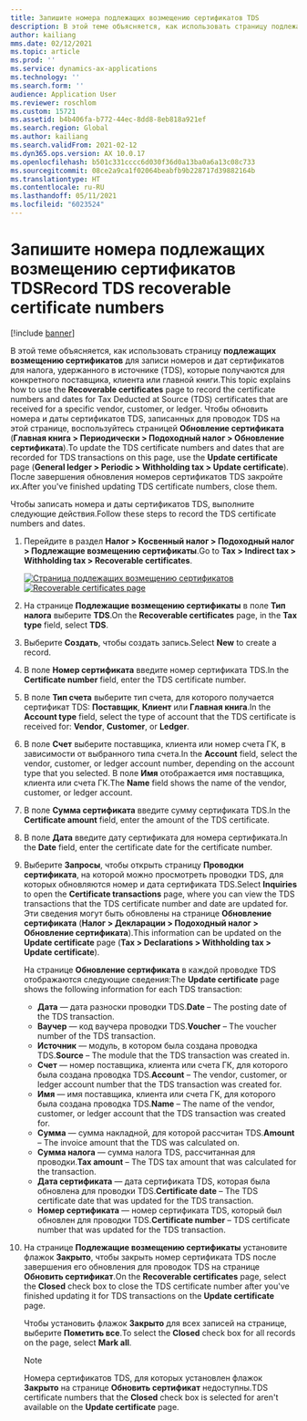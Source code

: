 ```yaml
---
title: Запишите номера подлежащих возмещению сертификатов TDS
description: В этой теме объясняется, как использовать страницу подлежащих возмещению сертификатов для записи номеров и дат сертификатов для налога, удержанного в источнике (TDS), которые получаются для конкретного поставщика, клиента или главной книги.
author: kailiang
mms.date: 02/12/2021
ms.topic: article
ms.prod: ''
ms.service: dynamics-ax-applications
ms.technology: ''
ms.search.form: ''
audience: Application User
ms.reviewer: roschlom
ms.custom: 15721
ms.assetid: b4b406fa-b772-44ec-8dd8-8eb818a921ef
ms.search.region: Global
ms.author: kailiang
ms.search.validFrom: 2021-02-12
ms.dyn365.ops.version: AX 10.0.17
ms.openlocfilehash: b501c331cccc6d030f36d0a13ba0a6a13c08c733
ms.sourcegitcommit: 08ce2a9ca1f02064beabfb9b228717d39882164b
ms.translationtype: HT
ms.contentlocale: ru-RU
ms.lasthandoff: 05/11/2021
ms.locfileid: "6023524"
---
```

# <a name="record-tds-recoverable-certificate-numbers"></a><span data-ttu-id="92a74-103">Запишите номера подлежащих возмещению сертификатов TDS</span><span class="sxs-lookup"><span data-stu-id="92a74-103">Record TDS recoverable certificate numbers</span></span>

[!include [banner](../includes/banner.md)]

<span data-ttu-id="92a74-104">В этой теме объясняется, как использовать страницу **подлежащих возмещению сертификатов** для записи номеров и дат сертификатов для налога, удержанного в источнике (TDS), которые получаются для конкретного поставщика, клиента или главной книги.</span><span class="sxs-lookup"><span data-stu-id="92a74-104">This topic explains how to use the **Recoverable certificates** page to record the certificate numbers and dates for Tax Deducted at Source (TDS) certificates that are received for a specific vendor, customer, or ledger.</span></span> <span data-ttu-id="92a74-105">Чтобы обновить номера и даты сертификатов TDS, записанных для проводок TDS на этой странице, воспользуйтесь страницей **Обновление сертификата** (**Главная книга \> Периодически \> Подоходный налог \> Обновление сертификата**).</span><span class="sxs-lookup"><span data-stu-id="92a74-105">To update the TDS certificate numbers and dates that are recorded for TDS transactions on this page, use the **Update certificate** page (**General ledger \> Periodic \> Withholding tax \> Update certificate**).</span></span> <span data-ttu-id="92a74-106">После завершения обновления номеров сертификатов TDS закройте их.</span><span class="sxs-lookup"><span data-stu-id="92a74-106">After you've finished updating TDS certificate numbers, close them.</span></span>

<span data-ttu-id="92a74-107">Чтобы записать номера и даты сертификатов TDS, выполните следующие действия.</span><span class="sxs-lookup"><span data-stu-id="92a74-107">Follow these steps to record the TDS certificate numbers and dates.</span></span>

1. <span data-ttu-id="92a74-108">Перейдите в раздел **Налог \> Косвенный налог \> Подоходный налог \> Подлежащие возмещению сертификаты**.</span><span class="sxs-lookup"><span data-stu-id="92a74-108">Go to **Tax \> Indirect tax \> Withholding tax \> Recoverable certificates**.</span></span>

    <span data-ttu-id="92a74-109">[![Страница подлежащих возмещению сертификатов](./media/apac-ind-TDS-49.png)](./media/apac-ind-TDS-49.png)</span><span class="sxs-lookup"><span data-stu-id="92a74-109">[![Recoverable certificates page](./media/apac-ind-TDS-49.png)](./media/apac-ind-TDS-49.png)</span></span> 

2. <span data-ttu-id="92a74-110">На странице **Подлежащие возмещению сертификаты** в поле **Тип налога** выберите **TDS**.</span><span class="sxs-lookup"><span data-stu-id="92a74-110">On the **Recoverable certificates** page, in the **Tax type** field, select **TDS**.</span></span>
3. <span data-ttu-id="92a74-111">Выберите **Создать**, чтобы создать запись.</span><span class="sxs-lookup"><span data-stu-id="92a74-111">Select **New** to create a record.</span></span>
4. <span data-ttu-id="92a74-112">В поле **Номер сертификата** введите номер сертификата TDS.</span><span class="sxs-lookup"><span data-stu-id="92a74-112">In the **Certificate number** field, enter the TDS certificate number.</span></span>
5. <span data-ttu-id="92a74-113">В поле **Тип счета** выберите тип счета, для которого получается сертификат TDS: **Поставщик**, **Клиент** или **Главная книга**.</span><span class="sxs-lookup"><span data-stu-id="92a74-113">In the **Account type** field, select the type of account that the TDS certificate is received for: **Vendor**, **Customer**, or **Ledger**.</span></span>
6. <span data-ttu-id="92a74-114">В поле **Счет** выберите поставщика, клиента или номер счета ГК, в зависимости от выбранного типа счета.</span><span class="sxs-lookup"><span data-stu-id="92a74-114">In the **Account** field, select the vendor, customer, or ledger account number, depending on the account type that you selected.</span></span> <span data-ttu-id="92a74-115">В поле **Имя** отображается имя поставщика, клиента или счета ГК.</span><span class="sxs-lookup"><span data-stu-id="92a74-115">The **Name** field shows the name of the vendor, customer, or ledger account.</span></span>
7. <span data-ttu-id="92a74-116">В поле **Сумма сертификата** введите сумму сертификата TDS.</span><span class="sxs-lookup"><span data-stu-id="92a74-116">In the **Certificate amount** field, enter the amount of the TDS certificate.</span></span>
8. <span data-ttu-id="92a74-117">В поле **Дата** введите дату сертификата для номера сертификата.</span><span class="sxs-lookup"><span data-stu-id="92a74-117">In the **Date** field, enter the certificate date for the certificate number.</span></span>
9. <span data-ttu-id="92a74-118">Выберите **Запросы**, чтобы открыть страницу **Проводки сертификата**, на которой можно просмотреть проводки TDS, для которых обновляются номер и дата сертификата TDS.</span><span class="sxs-lookup"><span data-stu-id="92a74-118">Select **Inquiries** to open the **Certificate transactions** page, where you can view the TDS transactions that the TDS certificate number and date are updated for.</span></span> <span data-ttu-id="92a74-119">Эти сведения могут быть обновлены на странице **Обновление сертификата** (**Налог \> Декларации \> Подоходный налог \> Обновление сертификата**).</span><span class="sxs-lookup"><span data-stu-id="92a74-119">This information can be updated on the **Update certificate** page (**Tax \> Declarations \> Withholding tax \> Update certificate**).</span></span>

    <span data-ttu-id="92a74-120">На странице **Обновление сертификата** в каждой проводке TDS отображаются следующие сведения:</span><span class="sxs-lookup"><span data-stu-id="92a74-120">The **Update certificate** page shows the following information for each TDS transaction:</span></span>

    - <span data-ttu-id="92a74-121">**Дата** — дата разноски проводки TDS.</span><span class="sxs-lookup"><span data-stu-id="92a74-121">**Date** – The posting date of the TDS transaction.</span></span>
    - <span data-ttu-id="92a74-122">**Ваучер** — код ваучера проводки TDS.</span><span class="sxs-lookup"><span data-stu-id="92a74-122">**Voucher** – The voucher number of the TDS transaction.</span></span>
    - <span data-ttu-id="92a74-123">**Источник** — модуль, в котором была создана проводка TDS.</span><span class="sxs-lookup"><span data-stu-id="92a74-123">**Source** – The module that the TDS transaction was created in.</span></span>
    - <span data-ttu-id="92a74-124">**Счет** — номер поставщика, клиента или счета ГК, для которого была создана проводка TDS.</span><span class="sxs-lookup"><span data-stu-id="92a74-124">**Account** – The vendor, customer, or ledger account number that the TDS transaction was created for.</span></span>
    - <span data-ttu-id="92a74-125">**Имя** — имя поставщика, клиента или счета ГК, для которого была создана проводка TDS.</span><span class="sxs-lookup"><span data-stu-id="92a74-125">**Name** – The name of the vendor, customer, or ledger account that the TDS transaction was created for.</span></span>
    - <span data-ttu-id="92a74-126">**Сумма** — сумма накладной, для которой рассчитан TDS.</span><span class="sxs-lookup"><span data-stu-id="92a74-126">**Amount** – The invoice amount that the TDS was calculated on.</span></span>
    - <span data-ttu-id="92a74-127">**Сумма налога** — сумма налога TDS, рассчитанная для проводки.</span><span class="sxs-lookup"><span data-stu-id="92a74-127">**Tax amount** – The TDS tax amount that was calculated for the transaction.</span></span>
    - <span data-ttu-id="92a74-128">**Дата сертификата** — дата сертификата TDS, которая была обновлена для проводки TDS.</span><span class="sxs-lookup"><span data-stu-id="92a74-128">**Certificate date** – The TDS certificate date that was updated for the TDS transaction.</span></span>
    - <span data-ttu-id="92a74-129">**Номер сертификата** — номер сертификата TDS, который был обновлен для проводки TDS.</span><span class="sxs-lookup"><span data-stu-id="92a74-129">**Certificate number** – TDS certificate number that was updated for the TDS transaction.</span></span>

10. <span data-ttu-id="92a74-130">На странице **Подлежащие возмещению сертификаты** установите флажок **Закрыто**, чтобы закрыть номер сертификата TDS после завершения его обновления для проводок TDS на странице **Обновить сертификат**.</span><span class="sxs-lookup"><span data-stu-id="92a74-130">On the **Recoverable certificates** page, select the **Closed** check box to close the TDS certificate number after you've finished updating it for TDS transactions on the **Update certificate** page.</span></span>

    <span data-ttu-id="92a74-131">Чтобы установить флажок **Закрыто** для всех записей на странице, выберите **Пометить все**.</span><span class="sxs-lookup"><span data-stu-id="92a74-131">To select the **Closed** check box for all records on the page, select **Mark all**.</span></span>

    > [!NOTE]
    > <span data-ttu-id="92a74-132">Номера сертификатов TDS, для которых установлен флажок **Закрыто** на странице **Обновить сертификат** недоступны.</span><span class="sxs-lookup"><span data-stu-id="92a74-132">TDS certificate numbers that the **Closed** check box is selected for aren't available on the **Update certificate** page.</span></span>
